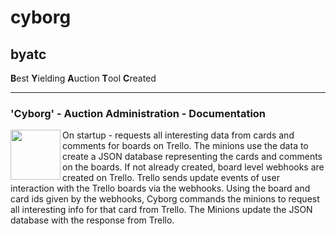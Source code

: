 # cyborg

## byatc

**B**est **Y**ielding **A**uction **T**ool **C**reated

-----
### 'Cyborg' - Auction Administration - Documentation

 <img src="https://cdn.rawgit.com/PotOfCoffee2Go/byatc/8d22340b/www/images/pac/cyborg.png" height="80" width="80" align="left">
 <p>On startup - requests all interesting data from cards and comments for boards on Trello. The minions use the data to create a JSON database representing the cards and comments on the boards. If not already created, board level webhooks are created on Trello. Trello sends update events of user interaction with the Trello boards via the webhooks. Using the board and card ids given by the webhooks, Cyborg commands the minions to request all interesting info for that card from Trello. The Minions update the JSON database with the response from Trello.</p>

